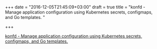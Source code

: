 +++
date = "2016-12-05T21:45:09+03:00"
draft = true
title = "konfd - Manage application configuration using Kubernetes secrets, configmaps, and Go templates. "

+++

<p><a href="https://t.co/tLo2ed7Gg6">konfd - Manage application configuration using Kubernetes secrets, configmaps, and Go templates. </a></p>
